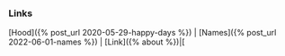 ### Links

[Hood]({% post_url 2020-05-29-happy-days %}) |
[Names]({% post_url 2022-06-01-names %}) | [Link]({%  about %})|[ 